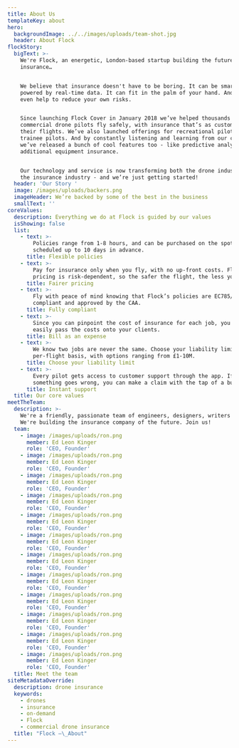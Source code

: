 ```yaml
---
title: About Us
templateKey: about
hero:
  backgroundImage: ../../images/uploads/team-shot.jpg
  header: About Flock
flockStory:
  bigText: >-
    We're Flock, an energetic, London-based startup building the future of drone
    insurance…


    We believe that insurance doesn't have to be boring. It can be smart, and
    powered by real-time data. It can fit in the palm of your hand. And it can
    even help to reduce your own risks.


    Since launching Flock Cover in January 2018 we’ve helped thousands of
    commercial drone pilots fly safely, with insurance that’s as customised as
    their flights. We’ve also launched offerings for recreational pilots and
    trainee pilots. And by constantly listening and learning from our customers,
    we’ve released a bunch of cool features too - like predictive analytics, and
    additional equipment insurance.


    Our technology and service is now transforming both the drone industry and
    the insurance industry - and we’re just getting started!
  header: 'Our Story '
  image: /images/uploads/backers.png
  imageHeader: We’re backed by some of the best in the business
  smallText: ''
coreValues:
  description: Everything we do at Flock is guided by our values
  isShowing: false
  list:
    - text: >-
        Policies range from 1-8 hours, and can be purchased on the spot, or
        scheduled up to 10 days in advance.
      title: Flexible policies
    - text: >-
        Pay for insurance only when you fly, with no up-front costs. Flock’s
        pricing is risk-dependent, so the safer the flight, the less you pay.
      title: Fairer pricing
    - text: >-
        Fly with peace of mind knowing that Flock’s policies are EC785/2004
        compliant and approved by the CAA.
      title: Fully compliant
    - text: >-
        Since you can pinpoint the cost of insurance for each job, you can
        easily pass the costs onto your clients.
      title: Bill as an expense
    - text: >-
        We know two jobs are never the same. Choose your liability limit on a
        per-flight basis, with options ranging from £1-10M.
      title: Choose your liability limit
    - text: >-
        Every pilot gets access to customer support through the app. If
        something goes wrong, you can make a claim with the tap of a button
      title: Instant support
  title: Our core values
meetTheTeam:
  description: >-
    We're a friendly, passionate team of engineers, designers, writers and more.
    We're building the insurance company of the future. Join us!
  team:
    - image: /images/uploads/ron.png
      member: Ed Leon Kinger
      role: 'CEO, Founder'
    - image: /images/uploads/ron.png
      member: Ed Leon Kinger
      role: 'CEO, Founder'
    - image: /images/uploads/ron.png
      member: Ed Leon Kinger
      role: 'CEO, Founder'
    - image: /images/uploads/ron.png
      member: Ed Leon Kinger
      role: 'CEO, Founder'
    - image: /images/uploads/ron.png
      member: Ed Leon Kinger
      role: 'CEO, Founder'
    - image: /images/uploads/ron.png
      member: Ed Leon Kinger
      role: 'CEO, Founder'
    - image: /images/uploads/ron.png
      member: Ed Leon Kinger
      role: 'CEO, Founder'
    - image: /images/uploads/ron.png
      member: Ed Leon Kinger
      role: 'CEO, Founder'
    - image: /images/uploads/ron.png
      member: Ed Leon Kinger
      role: 'CEO, Founder'
    - image: /images/uploads/ron.png
      member: Ed Leon Kinger
      role: 'CEO, Founder'
    - image: /images/uploads/ron.png
      member: Ed Leon Kinger
      role: 'CEO, Founder'
    - image: /images/uploads/ron.png
      member: Ed Leon Kinger
      role: 'CEO, Founder'
  title: Meet the team
siteMetadataOverride:
  description: drone insurance
  keywords:
    - drones
    - insurance
    - on-demand
    - Flock
    - commercial drone insurance
  title: "Flock –\_About"
---
```


